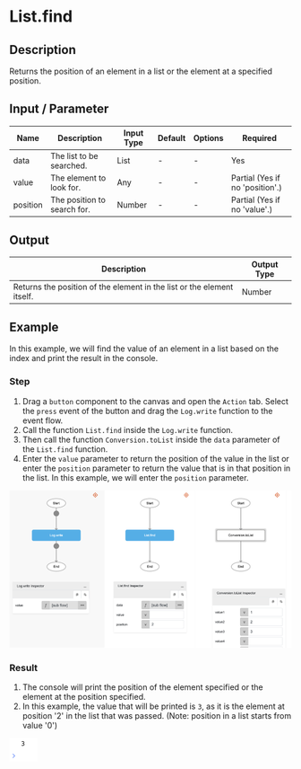 # List.find

## Description

Returns the position of an element in a list or the element at a specified position.

## Input / Parameter

| Name | Description | Input Type | Default | Options | Required |
| ------ | ------ | ------ | ------ | ------ | ------ |
| data | The list to be searched. | List | - | - | Yes |
| value | The element to look for. | Any | - | - | Partial (Yes if no 'position'.) |
| position | The position to search for. | Number | - | - | Partial (Yes if no 'value'.) |

## Output

| Description | Output Type |
| ------ | ------ |
| Returns the position of the element in the list or the element itself. | Number | Text |

## Example

In this example, we will find the value of an element in a list based on the index and print the result in the console.

### Step

1. Drag a `button` component to the canvas and open the `Action` tab. Select the `press` event of the button and drag the `Log.write` function to the event flow.
2. Call the function `List.find` inside the `Log.write` function.
3. Then call the function `Conversion.toList` inside the `data` parameter of the `List.find` function. 
4. Enter the `value` parameter to return the position of the value in the list or enter the `position` parameter to return the value that is in that position in the list. In this example, we will enter the `position` parameter.

![](./find-step-1.png)

### Result

1. The console will print the position of the element specified or the element at the position specified.
2. In this example, the value that will be printed is `3`, as it is the element at position '2' in the list that was passed. (Note: position in a list starts from value '0')

![](./find-result-1.png)
